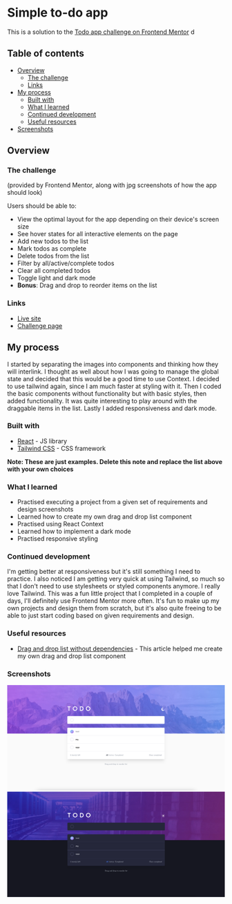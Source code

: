 # Simple to-do app

This is a solution to the [Todo app challenge on Frontend Mentor](https://www.frontendmentor.io/challenges/todo-app-Su1_KokOW) d

## Table of contents

- [Overview](#overview)
  - [The challenge](#the-challenge)
  - [Links](#links)
- [My process](#my-process)
  - [Built with](#built-with)
  - [What I learned](#what-i-learned)
  - [Continued development](#continued-development)
  - [Useful resources](#useful-resources)
- [Screenshots](#screenshots)

## Overview

### The challenge

(provided by Frontend Mentor, along with jpg screenshots of how the app should look)

Users should be able to:

- View the optimal layout for the app depending on their device's screen size
- See hover states for all interactive elements on the page
- Add new todos to the list
- Mark todos as complete
- Delete todos from the list
- Filter by all/active/complete todos
- Clear all completed todos
- Toggle light and dark mode
- **Bonus**: Drag and drop to reorder items on the list

### Links

- [Live site](https://todo-app-two-ruddy.vercel.app/)
- [Challenge page](https://www.frontendmentor.io/challenges/todo-app-Su1_KokOW)

## My process

I started by separating the images into components and thinking how they will interlink. I thought as well about how I was going to manage the global state and decided that this would be a good time to use Context. I decided to use tailwind again, since I am much faster at styling with it.
Then I coded the basic components without functionality but with basic styles, then added functionality. It was quite interesting to play around with the draggable items in the list. Lastly I added responsiveness and dark mode.

### Built with

- [React](https://reactjs.org/) - JS library
- [Tailwind CSS](https://tailwindcss.com/) - CSS framework

**Note: These are just examples. Delete this note and replace the list above with your own choices**

### What I learned

- Practised executing a project from a given set of requirements and design screenshots
- Learned how to create my own drag and drop list component
- Practised using React Context
- Learned how to implement a dark mode
- Practised responsive styling

### Continued development

I'm getting better at responsiveness but it's still something I need to practice. I also noticed I am getting very quick at using Tailwind, so much so that I don't need to use stylesheets or styled components anymore. I really love Tailwind.
This was a fun little project that I completed in a couple of days, I'll definitely use Frontend Mentor more often. It's fun to make up my own projects and design them from scratch, but it's also quite freeing to be able to just start coding based on given requirements and design.

### Useful resources

- [Drag and drop list without dependencies](https://medium.com/free-code-camp/how-to-make-and-test-your-own-react-drag-and-drop-list-with-0-dependencies-6fb461603780) - This article helped me create my own drag and drop list component

### Screenshots

![Light mode](src/assets/todo-light.png)
![Dark mode](src/assets/todo-dark.png)
